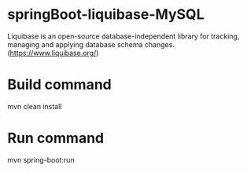 # springBoot-liquibase-MySQL
Liquibase is an open-source database-independent library for tracking, managing and applying database schema changes.(https://www.liquibase.org/)

# Build command
mvn clean install

# Run command
mvn spring-boot:run
